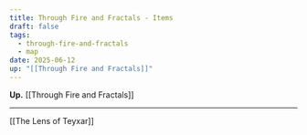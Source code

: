 ```yaml
---
title: Through Fire and Fractals - Items
draft: false
tags:
  - through-fire-and-fractals
  - map
date: 2025-06-12
up: "[[Through Fire and Fractals]]"
---
```

**Up.** [[Through Fire and Fractals]]

---

[[The Lens of Teyxar]]